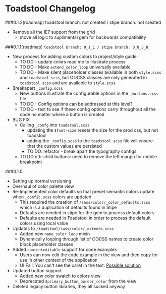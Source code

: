 # Toadstool Changelog

###0.1.2(roadmap)
	toadstool branch: not created / stipe branch: not created
* Remove all the IE7 support from the grid
	* move all logic to suplimental gem for backwards compatibility

###0.1.1(roadmap)
`toadstool branch: 0_1_1 / stipe branch: 0_0_5_8`
* New process for adding custom colors to project/style guide
	* TO DO - update colors read me to illustrate process
	* TO DO - Make `extend_color_loop` universally available 
	* TO DO - Make silent placeholder classes available in both `style.scss` and `toadstool.scss`, but OOCSS classes are only generated in `toadstool.scss` and are available to `style.scss`
* Breakapart `_config.scss` 
	* New buttons illustrate the configurable options in the `_buttons.scss` file. 
	* TO DO - Config options can be addressed at this level? 
	* TO DO - test to see if these config options carry throughout all the code no matter where a button is created
* BUG FIX
	* Calling `_confg` into `toadstool.scss`
		* updating the `$font-size` resets the size for the prod css, but not toadstool
		* adding the `_config.scss` to the `toadstool.scss` file will ensure that the custom values are persisted
		* TO DO: refactor - break apart the typography configs
	* TO DO nth-child buttons: need to remove the left margin for mobile breakpoint

###0.1.0
* Setting up normal versioning
* Overhaul of color palette view
* Re-Implemented color defaults so that preset semantic colors update when `_confic.scss` colors are updated
	* This required the creation of `/sass/color/_color_defaults.scss` which is a duplication of defaults found in Stipe
	* Defaults are needed in stipe for the gem to process default colors
	* Defaults are needed in Toadstool in order to process the default colors using local value
* Updates to `/toadstool/sass/color/_extends.scss`
	* Added new `name_color_loop` mixin
	* Dynamically looping through list of OOCSS names to create color block placeholder classes
* Added `contenteditable` support for code examples
	* Users can now edit the code example in the view and then copy for use in other context of the application 
	* UI Fail: You can't see the caret in the text. [Possible solution](http://jsbin.com/ehuki3/3/edit)
* Updated button support
	* Added new color swatch to colors view
	* Deprecated `$primary_button_border_color` from the view
* Deleted legacy button libraries, they all sucked anyway
	